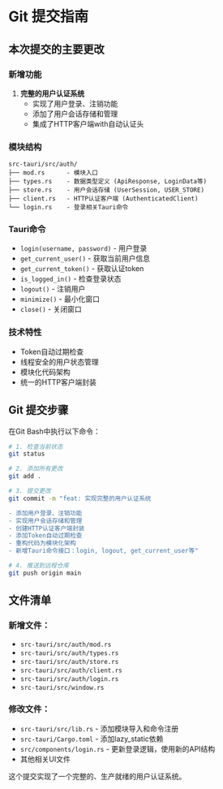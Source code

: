 # Git 提交指南

## 本次提交的主要更改

### 新增功能
1. **完整的用户认证系统**
   - 实现了用户登录、注销功能
   - 添加了用户会话存储和管理
   - 集成了HTTP客户端with自动认证头

### 模块结构
```
src-tauri/src/auth/
├── mod.rs      - 模块入口
├── types.rs    - 数据类型定义 (ApiResponse, LoginData等)
├── store.rs    - 用户会话存储 (UserSession, USER_STORE)
├── client.rs   - HTTP认证客户端 (AuthenticatedClient)
└── login.rs    - 登录相关Tauri命令
```

### Tauri命令
- `login(username, password)` - 用户登录
- `get_current_user()` - 获取当前用户信息
- `get_current_token()` - 获取认证token
- `is_logged_in()` - 检查登录状态
- `logout()` - 注销用户
- `minimize()` - 最小化窗口
- `close()` - 关闭窗口

### 技术特性
- Token自动过期检查
- 线程安全的用户状态管理
- 模块化代码架构
- 统一的HTTP客户端封装

## Git 提交步骤

在Git Bash中执行以下命令：

```bash
# 1. 检查当前状态
git status

# 2. 添加所有更改
git add .

# 3. 提交更改
git commit -m "feat: 实现完整的用户认证系统

- 添加用户登录、注销功能
- 实现用户会话存储和管理
- 创建HTTP认证客户端封装
- 添加Token自动过期检查
- 重构代码为模块化架构
- 新增Tauri命令接口：login, logout, get_current_user等"

# 4. 推送到远程仓库
git push origin main
```

## 文件清单

### 新增文件：
- `src-tauri/src/auth/mod.rs`
- `src-tauri/src/auth/types.rs`
- `src-tauri/src/auth/store.rs`
- `src-tauri/src/auth/client.rs`
- `src-tauri/src/auth/login.rs`
- `src-tauri/src/window.rs`

### 修改文件：
- `src-tauri/src/lib.rs` - 添加模块导入和命令注册
- `src-tauri/Cargo.toml` - 添加lazy_static依赖
- `src/components/login.rs` - 更新登录逻辑，使用新的API结构
- 其他相关UI文件

这个提交实现了一个完整的、生产就绪的用户认证系统。
